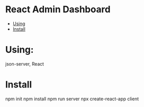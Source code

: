 # React Admin Dashboard 
- [Using](#Using)
- [Install](#Install)
# Using: 
json-server,
React

# Install

npm init 
npm install
npm run server
npx create-react-app client

